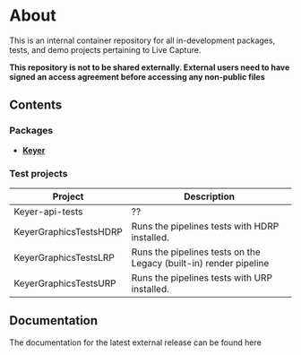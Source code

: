# About

This is an internal container repository for all in-development packages, tests, and demo projects pertaining to Live Capture.

**This repository is not to be shared externally. External users need to have signed an access agreement before accessing any non-public files**


<a name="Contents"></a>
## Contents
### Packages
- **[Keyer](Packages/com.unity.keyer/README.md)**

### Test projects 

| Project                | Description                                   |
|------------------------|-----------------------------------------------|
| Keyer-api-tests        | ??                                            |
| KeyerGraphicsTestsHDRP | Runs the pipelines tests with HDRP installed. |
| KeyerGraphicsTestsLRP  | Runs the pipelines tests on the Legacy (built-in) render pipeline  |
| KeyerGraphicsTestsURP  | Runs the pipelines tests with URP installed.  |

## Documentation
The documentation for the latest external release can be found here 
